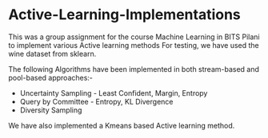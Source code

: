 # Active-Learning-Implementations

This was a group assignment for the course Machine Learning in BITS Pilani to implement various Active learning methods 
For testing, we have used the wine dataset from sklearn. 

The following Algorithms have been implemented in both stream-based and pool-based approaches:-

* Uncertainty Sampling - Least Confident, Margin, Entropy
* Query by Committee - Entropy, KL Divergence
* Diversity Sampling

We have also implemented a Kmeans based Active learning method.
